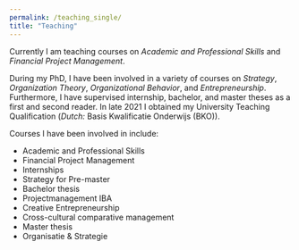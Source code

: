 ```yaml
---
permalink: /teaching_single/
title: "Teaching"
---
```


Currently I am teaching courses on *Academic and Professional Skills* and *Financial Project Management*.

During my PhD, I have been involved in a variety of courses on *Strategy*, *Organization Theory*, *Organizational Behavior*, and *Entrepreneurship*. Furthermore, I have supervised internship, bachelor, and master theses as a first and second reader. In late 2021 I obtained my University Teaching Qualification (*Dutch:* Basis Kwalificatie Onderwijs (BKO)).

Courses I have been involved in include:

- Academic and Professional Skills
- Financial Project Management
- Internships
- Strategy for Pre-master
- Bachelor thesis
- Projectmanagement IBA
- Creative Entrepreneurship
- Cross-cultural comparative management
- Master thesis
- Organisatie & Strategie
